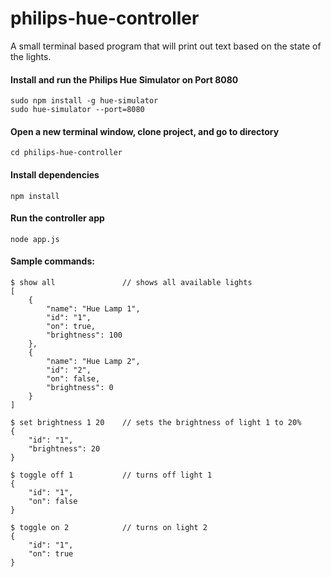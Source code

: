 # philips-hue-controller
A small terminal based program that will print out text based on the state of the lights.

#### Install and run the Philips Hue Simulator on Port 8080
```
sudo npm install -g hue-simulator
sudo hue-simulator --port=8080
```

#### Open a new terminal window, clone project, and go to directory
```
cd philips-hue-controller
```

#### Install dependencies
```
npm install
```

#### Run the controller app
```
node app.js
```

#### Sample commands:
```
$ show all               // shows all available lights
[
    {
        "name": "Hue Lamp 1",
        "id": "1",
        "on": true,
        "brightness": 100
    },
    {
        "name": "Hue Lamp 2",
        "id": "2",
        "on": false,
        "brightness": 0
    }
]

$ set brightness 1 20    // sets the brightness of light 1 to 20%
{
    "id": "1",
    "brightness": 20
}

$ toggle off 1           // turns off light 1
{
    "id": "1",
    "on": false
}

$ toggle on 2            // turns on light 2
{
    "id": "1",
    "on": true
}

```
